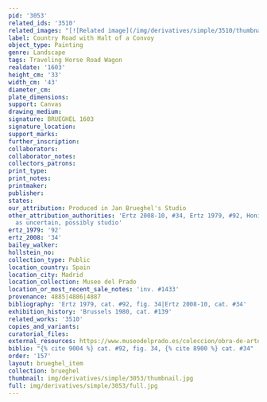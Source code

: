 ```yaml
---
pid: '3053'
related_ids: '3510'
related_images: "[![Related image](/img/derivatives/simple/3510/thumbnail.jpg)](/brughel/3510)"
label: Country Road with Halt of a Convoy
object_type: Painting
genre: Landscape
tags: Traveling Horse Road Wagon
realdate: '1603'
height_cm: '33'
width_cm: '43'
diameter_cm: 
plate_dimensions: 
support: Canvas
drawing_medium: 
signature: BRUEGHEL 1603
signature_location: 
support_marks: 
further_inscription: 
collaborators: 
collaborator_notes: 
collectors_patrons: 
print_type: 
print_notes: 
printmaker: 
publisher: 
states: 
our_attribution: Produced in Jan Brueghel's Studio
other_attribution_authorities: 'Ertz 2008-10, #34, Ertz 1979, #92, Honig database
  as uncertain, possibly studio'
ertz_1979: '92'
ertz_2008: '34'
bailey_walker: 
hollstein_no: 
collection_type: Public
location_country: Spain
location_city: Madrid
location_collection: Museo del Prado
location_or_most_recent_sale_notes: 'inv. #1433'
provenance: 4885|4886|4887
bibliography: 'Ertz 1979, cat. #92, fig. 34|Ertz 2008-10, cat. #34'
exhibition_history: 'Brussels 1980, cat. #139'
related_works: '3510'
copies_and_variants: 
curatorial_files: 
external_resources: https://www.museodelprado.es/coleccion/obra-de-arte/paisaje-con-galeras/ea22d4d3-dc67-4fd8-b6e4-78e465f02de2
biblio: "{% cite 9004 %} cat. #92, fig. 34, {% cite 8900 %} cat. #34"
order: '157'
layout: brueghel_item
collection: brueghel
thumbnail: img/derivatives/simple/3053/thumbnail.jpg
full: img/derivatives/simple/3053/full.jpg
---
```

